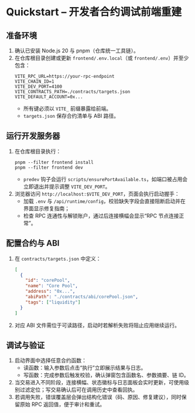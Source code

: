 # Quickstart – 开发者合约调试前端重建

## 准备环境
1. 确认已安装 Node.js 20 与 pnpm（仓库统一工具链）。
2. 在仓库根目录创建或更新 `frontend/.env.local`（或 `frontend/.env`）并至少包含：
   ```
   VITE_RPC_URL=https://your-rpc-endpoint
   VITE_CHAIN_ID=1
   VITE_DEV_PORT=4100
   VITE_CONTRACTS_PATH=./contracts/targets.json
   VITE_DEFAULT_ACCOUNT=0x...
   ```
   - 所有键必须以 `VITE_` 前缀暴露给前端。
   - `targets.json` 保存合约清单与 ABI 路径。

## 运行开发服务器
1. 在仓库根目录执行：
   ```
   pnpm --filter frontend install
   pnpm --filter frontend dev
   ```
   - `predev` 钩子会运行 `scripts/ensurePortAvailable.ts`，如端口被占用会立即退出并提示调整 `VITE_DEV_PORT`。
2. 浏览器访问 `http://localhost:$VITE_DEV_PORT`，页面会执行启动握手：
   - 加载 `.env` 与 `/api/runtime/config`，校验缺失字段会直接阻断启动并在界面显示修复指南；
   - 检查 RPC 连通性与解锁账户，通过后连接横幅会显示“RPC 节点连接正常”。

## 配置合约与 ABI
1. 在 `contracts/targets.json` 中定义：
   ```json
   [
     {
       "id": "corePool",
       "name": "Core Pool",
       "address": "0x...",
       "abiPath": "./contracts/abi/corePool.json",
       "tags": ["liquidity"]
     }
   ]
   ```
2. 对应 ABI 文件需位于可读路径，启动时若解析失败将阻止应用继续运行。

## 调试与验证
1. 启动界面中选择任意合约函数：
   - 读函数：输入参数后点击“执行”立即展示结果与日志。
   - 写函数：完成参数后触发校验，确认弹窗包含函数名、参数摘要、链 ID。
2. 当交易进入不同阶段，连接横幅、状态徽标与日志面板会实时更新，可使用级别过滤定位；写交易确认后可在调用历史中查看回执。
3. 若调用失败，错误覆盖层会弹出结构化错误（码、原因、修复建议），同时保留原始 RPC 返回值，便于审计和重试。
